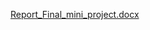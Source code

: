 [Report_Final_mini_project.docx](https://github.com/user-attachments/files/16795576/Report_Final_mini_project.docx)
